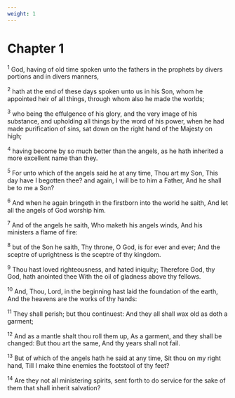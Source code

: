 ```yaml
---
weight: 1
---
```


# Chapter 1

<sup>1</sup> God, having of old time spoken unto the fathers in the prophets by divers portions and in divers manners, 

<sup>2</sup> hath at the end of these days spoken unto us in his Son, whom he appointed heir of all things, through whom also he made the worlds; 

<sup>3</sup> who being the effulgence of his glory, and the very image of his substance, and upholding all things by the word of his power, when he had made purification of sins, sat down on the right hand of the Majesty on high; 

<sup>4</sup> having become by so much better than the angels, as he hath inherited a more excellent name than they. 

<sup>5</sup> For unto which of the angels said he at any time, Thou art my Son, This day have I begotten thee? and again, I will be to him a Father, And he shall be to me a Son? 

<sup>6</sup> And when he again bringeth in the firstborn into the world he saith, And let all the angels of God worship him. 

<sup>7</sup> And of the angels he saith, Who maketh his angels winds, And his ministers a flame of fire: 

<sup>8</sup> but of the Son he saith, Thy throne, O God, is for ever and ever; And the sceptre of uprightness is the sceptre of thy kingdom. 

<sup>9</sup> Thou hast loved righteousness, and hated iniquity; Therefore God, thy God, hath anointed thee With the oil of gladness above thy fellows. 

<sup>10</sup> And, Thou, Lord, in the beginning hast laid the foundation of the earth, And the heavens are the works of thy hands: 

<sup>11</sup> They shall perish; but thou continuest: And they all shall wax old as doth a garment; 

<sup>12</sup> And as a mantle shalt thou roll them up, As a garment, and they shall be changed: But thou art the same, And thy years shall not fail. 

<sup>13</sup> But of which of the angels hath he said at any time, Sit thou on my right hand, Till I make thine enemies the footstool of thy feet? 

<sup>14</sup> Are they not all ministering spirits, sent forth to do service for the sake of them that shall inherit salvation? 


